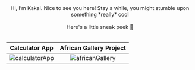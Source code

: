 <div align="center">Hi, I’m Kakai. Nice to see you here! Stay a while, you might stumble upon something *really* cool</div><br>
<div align="center">Here's a little sneak peek 👀</div><br>

Calculator App             |  African Gallery Project
:-------------------------:|:-------------------------:
![calculatorApp](https://user-images.githubusercontent.com/92310262/163056895-2d0bba52-870f-457c-b91f-81e36d965e2f.png)  |  ![africanGallery](https://user-images.githubusercontent.com/92310262/163180834-e058dbc3-6739-404d-b52b-c6420d49e21c.png)


